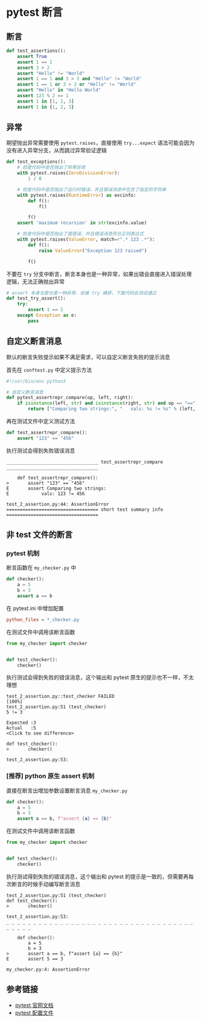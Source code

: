 # pytest 断言

## 断言

```python
def test_assertions():
    assert True
    assert 1 == 1
    assert 3 > 2
    assert "Hello" != "World"
    assert 1 == 1 and 3 > 2 and "Hello" != "World"
    assert 1 == 1 or 3 > 2 or "Hello" != "World"
    assert "Hello" in "Hello World"
    assert 123 % 2 == 1
    assert 1 in [1, 2, 3]
    assert 1 in {1, 2, 3}
```

## 异常

期望抛出异常需要使用 `pytest.raises`，直接使用 `try...expect` 语法可能会因为没有进入异常分支，从而跳过异常验证逻辑

```python
def test_exceptions():
    # 检查代码中是否抛出了除零异常
    with pytest.raises(ZeroDivisionError):
        1 / 0

    # 检查代码中是否抛出了运行时错误，并且错误消息中包含了指定的字符串
    with pytest.raises(RuntimeError) as excinfo:
        def f():
            f()

        f()
    assert 'maximum recursion' in str(excinfo.value)

    # 检查代码中是否抛出了值错误，并且错误消息符合正则表达式
    with pytest.raises(ValueError, match=r".* 123 .*"):
        def f():
            raise ValueError("Exception 123 raised")

        f()
```

不要在 `try` 分支中断言，断言本身也是一种异常，如果出错会直接进入错误处理逻辑，无法正确抛出异常

```python
# assert 本身也是也是一种异常，会被 try 捕获，下面代码会测试通过
def test_try_assert():
    try:
        assert 1 == 2
    except Exception as e:
        pass
```

## 自定义断言消息

默认的断言失败提示如果不满足需求，可以自定义断言失败的提示消息

首先在 `conftest.py` 中定义提示方法

```python
#!/usr/bin/env python3

# 自定义断言消息
def pytest_assertrepr_compare(op, left, right):
    if isinstance(left, str) and isinstance(right, str) and op == "==":
        return ["Comparing two strings:", "   vals: %s != %s" % (left, right)]
```

再在测试文件中定义测试方法

```python
def test_assertrepr_compare():
    assert "123" == "456"
```

执行测试会得到失败错误消息

```shell
__________________________________ test_assertrepr_compare __________________________________

    def test_assertrepr_compare():
>       assert "123" == "456"
E       assert Comparing two strings:
E            vals: 123 != 456

test_2_assertion.py:44: AssertionError
================================== short test summary info ==================================
```

## 非 test 文件的断言

### pytest 机制

断言函数在 `my_checker.py` 中

```python
def checker():
    a = 5
    b = 3
    assert a == b
```

在 pytest.ini 中增加配置

```ini
python_files = *_checker.py
```

在测试文件中调用该断言函数

```python
from my_checker import checker


def test_checker():
    checker()
```

执行测试会得到失败的错误消息，这个输出和 pytest 原生的提示也不一样，不太理想

```shell
test_2_assertion.py::test_checker FAILED                                 [100%]
test_2_assertion.py:51 (test_checker)
5 != 3

Expected :3
Actual   :5
<Click to see difference>

def test_checker():
>       checker()

test_2_assertion.py:53:
```

### \[推荐\] python 原生 assert 机制

直接在断言出增加参数设置断言消息 `my_checker.py`

```python
def checker():
    a = 5
    b = 3
    assert a == b, f"assert {a} == {b}"
```

在测试文件中调用该断言函数

```python
from my_checker import checker


def test_checker():
    checker()
```

执行测试得到失败的错误消息，这个输出和 pytest 的提示是一致的，但需要再每次断言的时候手动编写断言消息

```shell
test_2_assertion.py:51 (test_checker)
def test_checker():
>       checker()

test_2_assertion.py:53:
_ _ _ _ _ _ _ _ _ _ _ _ _ _ _ _ _ _ _ _ _ _ _ _ _ _ _ _ _ _ _ _ _ _ _ _ _ _ _ _

    def checker():
        a = 5
        b = 3
>       assert a == b, f"assert {a} == {b}"
E       assert 5 == 3

my_checker.py:4: AssertionError
```

## 参考链接

- [pytest 官网文档](https://docs.pytest.org/en/7.3.x/how-to/assert.html)
- [pytest 配置文件](https://docs.pytest.org/en/7.1.x/reference/reference.html#confval-python_files)
